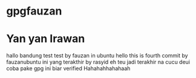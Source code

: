 # gpgfauzan
# Yan yan Irawan
hallo bandung
test test by fauzan in ubuntu
hello this is fourth commit by fauzanubuntu
ini yang terakthir by rasyid
eh teu jadi terakhir na 
cucu deui
coba pake gpg ini biar verified
Hahahahhahahaah
